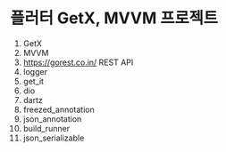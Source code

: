# 플러터 GetX, MVVM 프로젝트

1. GetX
2. MVVM
3. https://gorest.co.in/
   REST API
4. logger
5. get_it
6. dio
7. dartz
8. freezed_annotation
9. json_annotation
10. build_runner
11. json_serializable
